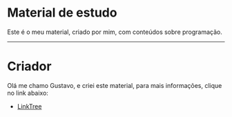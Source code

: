 # Material de estudo 

Este é o meu material, criado por mim, com conteúdos sobre programação.

---
# Criador
Olá me chamo Gustavo, e criei este material, para mais informações, clique no link abaixo:

* [LinkTree](https://www.linktree.com.br/gusleaooliveira)
